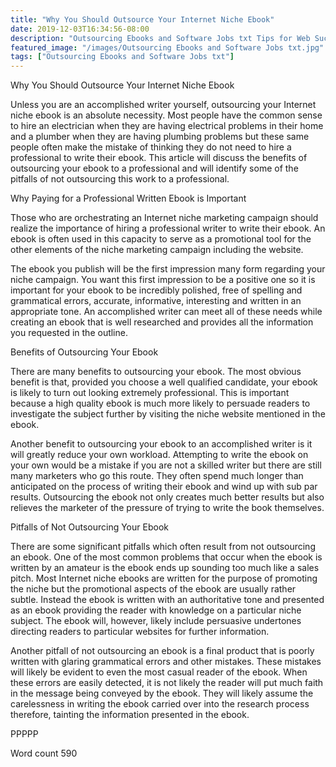 ```yaml
---
title: "Why You Should Outsource Your Internet Niche Ebook"
date: 2019-12-03T16:34:56-08:00
description: "Outsourcing Ebooks and Software Jobs txt Tips for Web Success"
featured_image: "/images/Outsourcing Ebooks and Software Jobs txt.jpg"
tags: ["Outsourcing Ebooks and Software Jobs txt"]
---
```


Why You Should Outsource Your Internet Niche Ebook

Unless you are an accomplished writer yourself, outsourcing your Internet niche ebook is an absolute necessity. Most people have the common sense to hire an electrician when they are having electrical problems in their home and a plumber when they are having plumbing problems but these same people often make the mistake of thinking they do not need to hire a professional to write their ebook. This article will discuss the benefits of outsourcing your ebook to a professional and will identify some of the pitfalls of not outsourcing this work to a professional. 

Why Paying for a Professional Written Ebook is Important

Those who are orchestrating an Internet niche marketing campaign should realize the importance of hiring a professional writer to write their ebook. An ebook is often used in this capacity to serve as a promotional tool for the other elements of the niche marketing campaign including the website. 

The ebook you publish will be the first impression many form regarding your niche campaign. You want this first impression to be a positive one so it is important for your ebook to be incredibly polished, free of spelling and grammatical errors, accurate, informative, interesting and written in an appropriate tone. An accomplished writer can meet all of these needs while creating an ebook that is well researched and provides all the information you requested in the outline. 

Benefits of Outsourcing Your Ebook

There are many benefits to outsourcing your ebook. The most obvious benefit is that, provided you choose a well qualified candidate, your ebook is likely to turn out looking extremely professional. This is important because a high quality ebook is much more likely to persuade readers to investigate the subject further by visiting the niche website mentioned in the ebook. 

Another benefit to outsourcing your ebook to an accomplished writer is it will greatly reduce your own workload. Attempting to write the ebook on your own would be a mistake if you are not a skilled writer but there are still many marketers who go this route. They often spend much longer than anticipated on the process of writing their ebook and wind up with sub par results. Outsourcing the ebook not only creates much better results but also relieves the marketer of the pressure of trying to write the book themselves. 

Pitfalls of Not Outsourcing Your Ebook

There are some significant pitfalls which often result from not outsourcing an ebook. One of the most common problems that occur when the ebook is written by an amateur is the ebook ends up sounding too much like a sales pitch. Most Internet niche ebooks are written for the purpose of promoting the niche but the promotional aspects of the ebook are usually rather subtle. Instead the ebook is written with an authoritative tone and presented as an ebook providing the reader with knowledge on a particular niche subject. The ebook will, however, likely include persuasive undertones directing readers to particular websites for further information. 

Another pitfall of not outsourcing an ebook is a final product that is poorly written with glaring grammatical errors and other mistakes. These mistakes will likely be evident to even the most casual reader of the ebook. When these errors are easily detected, it is not likely the reader will put much faith in the message being conveyed by the ebook. They will likely assume the carelessness in writing the ebook carried over into the research process therefore, tainting the information presented in the ebook. 

PPPPP

Word count 590


